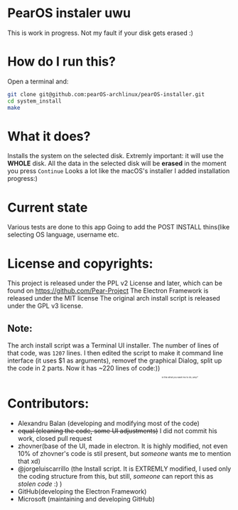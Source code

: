 # PearOS instaler uwu
This is work in progress. Not my fault if your disk gets erased :)

# How do I run this?
Open a terminal and:
```sh
git clone git@github.com:pearOS-archlinux/pearOS-installer.git
cd system_install
make
```

# What it does?
Installs the system on the selected disk.
Extremly important: it will use the <b>WHOLE</b> disk.
All the data in the selected disk will be <b>erased</b> in the moment you press `Continue`
Looks a lot like the macOS's installer
I added installation progress:)

# Current state
Various tests are done to this app
Going to add the POST INSTALL thins(like selecting OS language, username etc.

# License and copyrights:
This project is released under the PPL v2 License and later, which can be found on https://github.com/Pear-Project
The Electron Framework is released under the MIT license
The original arch install script is released under the GPL v3 license.

## Note:
The arch install script was a Terminal UI installer. The number of lines of that code, was `1207` lines. I then edited the script to make it command line interface (it uses $1 as arguments), removef the graphical Dialog, split up the code in 2 parts. Now it has ~220 lines of code:)) <sub><sub><sub><sub><sub><sub>is this what you want me to do, amy?</sub></sub></sub></sub></sub></sub>

# Contributors:
- Alexandru Balan (developing and modifying most of the code)
- ~~equal (cleaning the code, some UI adjustments)~~ I did not commit his work, closed pull request
- zhovner(base of the UI, made in electron. It is highly modified, not even 10% of zhovner's code is stil present, but *someone* wants me to mention that xd)
- @jorgeluiscarrillo (the Install script. It is EXTREMLY modified, I used only the coding structure from this, but still, *someone* can report this as *stolen code* :) )
- GitHub(developing the Electron Framework)
- Microsoft (maintaining and developing GitHub)
